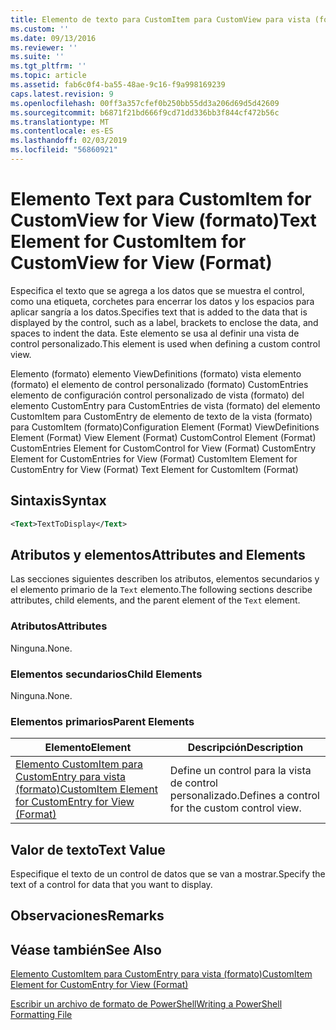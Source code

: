 ```yaml
---
title: Elemento de texto para CustomItem para CustomView para vista (formato) | Microsoft Docs
ms.custom: ''
ms.date: 09/13/2016
ms.reviewer: ''
ms.suite: ''
ms.tgt_pltfrm: ''
ms.topic: article
ms.assetid: fab6c0f4-ba55-48ae-9c16-f9a998169239
caps.latest.revision: 9
ms.openlocfilehash: 00ff3a357cfef0b250bb55dd3a206d69d5d42609
ms.sourcegitcommit: b6871f21bd666f9cd71dd336bb3f844cf472b56c
ms.translationtype: MT
ms.contentlocale: es-ES
ms.lasthandoff: 02/03/2019
ms.locfileid: "56860921"
---
```

# <a name="text-element-for-customitem-for-customview-for-view-format"></a><span data-ttu-id="afff3-102">Elemento Text para CustomItem for CustomView for View (formato)</span><span class="sxs-lookup"><span data-stu-id="afff3-102">Text Element for CustomItem for CustomView for View (Format)</span></span>

<span data-ttu-id="afff3-103">Especifica el texto que se agrega a los datos que se muestra el control, como una etiqueta, corchetes para encerrar los datos y los espacios para aplicar sangría a los datos.</span><span class="sxs-lookup"><span data-stu-id="afff3-103">Specifies text that is added to the data that is displayed by the control, such as a label, brackets to enclose the data, and spaces to indent the data.</span></span> <span data-ttu-id="afff3-104">Este elemento se usa al definir una vista de control personalizado.</span><span class="sxs-lookup"><span data-stu-id="afff3-104">This element is used when defining a custom control view.</span></span>

<span data-ttu-id="afff3-105">Elemento (formato) elemento ViewDefinitions (formato) vista elemento (formato) el elemento de control personalizado (formato) CustomEntries elemento de configuración control personalizado de vista (formato) del elemento CustomEntry para CustomEntries de vista (formato) del elemento CustomItem para CustomEntry de elemento de texto de la vista (formato) para CustomItem (formato)</span><span class="sxs-lookup"><span data-stu-id="afff3-105">Configuration Element (Format) ViewDefinitions Element (Format) View Element (Format) CustomControl Element (Format) CustomEntries Element for CustomControl for View (Format) CustomEntry Element for CustomEntries for View (Format) CustomItem Element for CustomEntry for View (Format) Text Element for CustomItem (Format)</span></span>

## <a name="syntax"></a><span data-ttu-id="afff3-106">Sintaxis</span><span class="sxs-lookup"><span data-stu-id="afff3-106">Syntax</span></span>

```xml
<Text>TextToDisplay</Text>
```

## <a name="attributes-and-elements"></a><span data-ttu-id="afff3-107">Atributos y elementos</span><span class="sxs-lookup"><span data-stu-id="afff3-107">Attributes and Elements</span></span>

<span data-ttu-id="afff3-108">Las secciones siguientes describen los atributos, elementos secundarios y el elemento primario de la `Text` elemento.</span><span class="sxs-lookup"><span data-stu-id="afff3-108">The following sections describe attributes, child elements, and the parent element of the `Text` element.</span></span>

### <a name="attributes"></a><span data-ttu-id="afff3-109">Atributos</span><span class="sxs-lookup"><span data-stu-id="afff3-109">Attributes</span></span>

<span data-ttu-id="afff3-110">Ninguna.</span><span class="sxs-lookup"><span data-stu-id="afff3-110">None.</span></span>

### <a name="child-elements"></a><span data-ttu-id="afff3-111">Elementos secundarios</span><span class="sxs-lookup"><span data-stu-id="afff3-111">Child Elements</span></span>

<span data-ttu-id="afff3-112">Ninguna.</span><span class="sxs-lookup"><span data-stu-id="afff3-112">None.</span></span>

### <a name="parent-elements"></a><span data-ttu-id="afff3-113">Elementos primarios</span><span class="sxs-lookup"><span data-stu-id="afff3-113">Parent Elements</span></span>

|<span data-ttu-id="afff3-114">Elemento</span><span class="sxs-lookup"><span data-stu-id="afff3-114">Element</span></span>|<span data-ttu-id="afff3-115">Descripción</span><span class="sxs-lookup"><span data-stu-id="afff3-115">Description</span></span>|
|-------------|-----------------|
|[<span data-ttu-id="afff3-116">Elemento CustomItem para CustomEntry para vista (formato)</span><span class="sxs-lookup"><span data-stu-id="afff3-116">CustomItem Element for CustomEntry for View (Format)</span></span>](./customitem-element-for-customentry-for-customcontrol-for-view-format.md)|<span data-ttu-id="afff3-117">Define un control para la vista de control personalizado.</span><span class="sxs-lookup"><span data-stu-id="afff3-117">Defines a control for the custom control view.</span></span>|

## <a name="text-value"></a><span data-ttu-id="afff3-118">Valor de texto</span><span class="sxs-lookup"><span data-stu-id="afff3-118">Text Value</span></span>

<span data-ttu-id="afff3-119">Especifique el texto de un control de datos que se van a mostrar.</span><span class="sxs-lookup"><span data-stu-id="afff3-119">Specify the text of a control for data that you want to display.</span></span>

## <a name="remarks"></a><span data-ttu-id="afff3-120">Observaciones</span><span class="sxs-lookup"><span data-stu-id="afff3-120">Remarks</span></span>

## <a name="see-also"></a><span data-ttu-id="afff3-121">Véase también</span><span class="sxs-lookup"><span data-stu-id="afff3-121">See Also</span></span>

[<span data-ttu-id="afff3-122">Elemento CustomItem para CustomEntry para vista (formato)</span><span class="sxs-lookup"><span data-stu-id="afff3-122">CustomItem Element for CustomEntry for View (Format)</span></span>](./customitem-element-for-customentry-for-customcontrol-for-view-format.md)

[<span data-ttu-id="afff3-123">Escribir un archivo de formato de PowerShell</span><span class="sxs-lookup"><span data-stu-id="afff3-123">Writing a PowerShell Formatting File</span></span>](./writing-a-powershell-formatting-file.md)
